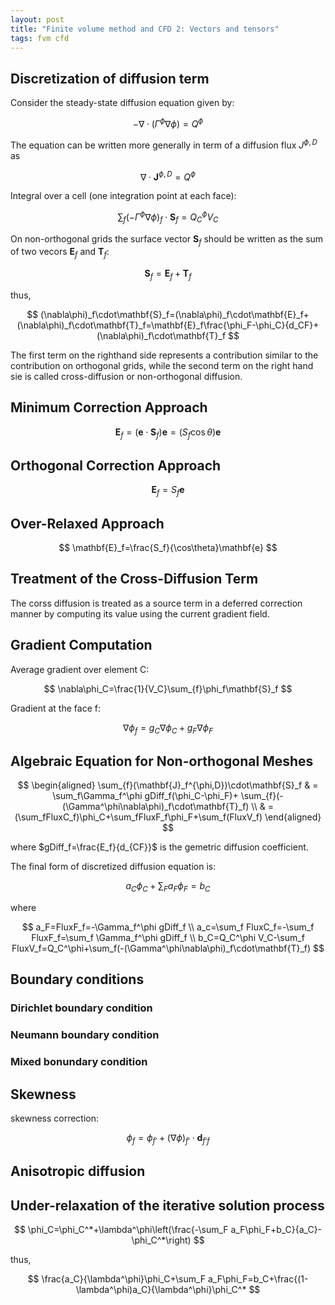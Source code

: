 ```yaml
---
layout: post
title: "Finite volume method and CFD 2: Vectors and tensors"
tags: fvm cfd
---
```


## Discretization of diffusion term

Consider the steady-state diffusion equation given by:

$$
-\nabla\cdot(\Gamma^\phi\nabla\phi) = Q^\phi
$$

The equation can be written more generally in term of a diffusion flux $J^{\phi,D}$ as

$$
\nabla\cdot\mathbf{J}^{\phi,D}= Q^\phi
$$

Integral over a cell (one integration point at each face):

$$
\sum_{f}(-\Gamma^\phi\nabla\phi)_f\cdot\mathbf{S}_f = Q_C^{\phi}V_C
$$

On non-orthogonal grids the surface vector $\mathbf{S}_f$ should be written as the sum of two vecors $\mathbf{E}_f$ and $\mathbf{T}_f$:

$$
\mathbf{S}_f=\mathbf{E}_f+\mathbf{T}_f
$$

thus,

$$
(\nabla\phi)_f\cdot\mathbf{S}_f=(\nabla\phi)_f\cdot\mathbf{E}_f+(\nabla\phi)_f\cdot\mathbf{T}_f=\mathbf{E}_f\frac{\phi_F-\phi_C}{d_CF}+(\nabla\phi)_f\cdot\mathbf{T}_f
$$

The first term on the righthand side represents a contribution similar to the contribution on orthogonal grids, while the second term on the right hand sie is called cross-diffusion or non-orthogonal diffusion.

## Minimum Correction Approach

$$
\mathbf{E}_f=(\mathbf{e}\cdot\mathbf{S}_f)\mathbf{e}=(S_f\cos\theta)\mathbf{e}
$$

## Orthogonal Correction Approach

$$
\mathbf{E}_f=S_f\mathbf{e}
$$

## Over-Relaxed Approach

$$
\mathbf{E}_f=\frac{S_f}{\cos\theta}\mathbf{e}
$$

## Treatment of the Cross-Diffusion Term

The corss diffusion is treated as a source term in a deferred correction manner by computing its value using the current gradient field.

## Gradient Computation

Average gradient over element C:

$$
\nabla\phi_C=\frac{1}{V_C}\sum_{f}\phi_f\mathbf{S}_f
$$

Gradient at the face f:

$$
\nabla\phi_f=g_C\nabla\phi_C+g_F\nabla\phi_F
$$

## Algebraic Equation for Non-orthogonal Meshes

$$
\begin{aligned}
  \sum_{f}(\mathbf{J}_f^{\phi,D})\cdot\mathbf{S}_f
  & = \sum_f\Gamma_f^\phi gDiff_f(\phi_C-\phi_F)+ \sum_{f}(-(\Gamma^\phi\nabla\phi)_f\cdot\mathbf{T}_f) \\
  & = (\sum_fFluxC_f)\phi_C+\sum_fFluxF_f\phi_F+\sum_f(FluxV_f)
\end{aligned}
$$

where $gDiff_f=\frac{E_f}{d_{CF}}$ is the gemetric diffusion coefficient.

The final form of discretized diffusion equation is:

$$
a_C\phi_C+\sum_F a_F\phi_F=b_C
$$

where

$$
a_F=FluxF_f=-\Gamma_f^\phi gDiff_f \\
a_c=\sum_f FluxC_f=-\sum_f FluxF_f=\sum_f \Gamma_f^\phi gDiff_f \\
b_C=Q_C^\phi V_C-\sum_f FluxV_f=Q_C^\phi+\sum_f(-(\Gamma^\phi\nabla\phi)_f\cdot\mathbf{T}_f)
$$

## Boundary conditions

### Dirichlet boundary condition

### Neumann boundary condition

### Mixed bonundary condition

## Skewness

skewness correction:

$$
\phi_f=\phi_{f'}+(\nabla\phi)_{f'}\cdot\mathbf d_{f'f}
$$

## Anisotropic diffusion

## Under-relaxation of the iterative solution process

$$
\phi_C=\phi_C^*+\lambda^\phi\left(\frac{-\sum_F a_F\phi_F+b_C}{a_C}-\phi_C^*\right)
$$

thus,

$$
\frac{a_C}{\lambda^\phi}\phi_C+\sum_F a_F\phi_F=b_C+\frac{(1-\lambda^\phi)a_C}{\lambda^\phi}\phi_C^*
$$